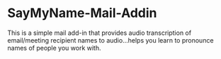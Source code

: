 # SayMyName-Mail-Addin
This is a simple mail add-in that provides audio transcription of email/meeting recipient names to audio...helps you learn to pronounce names of people you work with.
